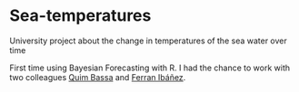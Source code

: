 # Sea-temperatures
University project about the change in temperatures of the sea water over time

First time using Bayesian Forecasting with R. I had the chance to work with two colleagues [Quim Bassa](https://github.com/Qbassall) and [Ferran Ibáñez](https://github.com/Fpratss).
